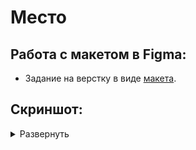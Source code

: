 # Место

## Работа с макетом в Figma:
- Задание на верстку в виде [макета](https://www.figma.com/file/vNujtzsvef1hUMttko61U1/%D0%92%D1%91%D1%80%D1%81%D1%82%D0%BA%D0%B0%3A-%D0%9C%D0%B5%D1%81%D1%82%D0%BE?type=design&node-id=7%3A2&mode=design&t=Noza6cGvYDWLuuzl-1).

## Скриншот:
<details>
  <summary>Развернуть</summary>
  &nbsp;
  <img src="./images/mesto.jpg" alt="Место">
</details>
